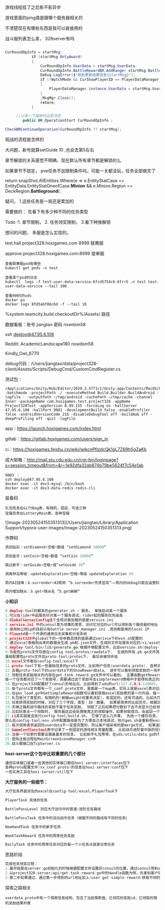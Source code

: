 游戏线程挂了之后影不影异步

游戏里面的ping值是跟哪个服务器相关的

不清楚现在有哪些东西是我可以直接用的

战斗服列表怎么拿， 328server有吗

~~~c#

CurRoundOpInfo = startMsg;
            if (startMsg.OnlyAward)
            {
                CurRoundOpInfo.UserData = startMsg.UserData;
                CurRoundOpInfo.BattleRewardBR.AddRange( startMsg.BattleRewardBR);
                Debug.LogError($"收到更新结算信息{startMsg}");
                if (!WatchMode && CurShowPlayerID == PlayerDataManager.instance.UserData.ID)
                {
                    PlayerDataManager.instance.UserData = startMsg.UserData;
                }
                _MsgMgr.Close();
                return;
            }

     //记录一下最新的运营消息
        public BR_OperationStart CurRoundOpInfo ;

CheckBRContinueOperation(CurRoundOpInfo ?? startMsg);
~~~



观战的流程是怎样的

大问题，新号就算setGuide 10 ,也会去第5左右

章节解锁的关系感觉不明确，现在默认所有章节都是解锁的么

如果章节不锁定， pve任务不加限制条件吗，可能一关都没玩，任务全部做完了

return snapShot.AllEntities.Where(e =>
    e.EntityStatCase == EntityData.EntityStatOneofCase.**Minion** &&
    e.Minion.Region == DeckRegion.**Battleground**).

疑问，  1.这些任务是一局还是累加的

需要做的： 先看下有多少种不同的任务类型



Todo :1. 章节限制， 2. 任务领奖限制， 3.看下种族解锁

想问的问题， 多服是怎么实现的。

test.hall.project328.hoxigames.com 8999 联赛服        

approve.project328.hoxigames.com:8999 提审服    

```
查看联赛服pod有哪些
kubectl get pods -n test

查看某个pod的日志
kubectl  logs -f test-user-data-service-6fcd5754c6-6frr5 -n test test-user-data-service --tail 100

查看9005的uds
docker ps
docker logs 8fd5abf06c6d -f --tail 10
```



%system.teamcity.build.checkoutDir%/Assets/ 路径

数据看板：账号 jiangtao	密码 nswdsm58

ssh [deploy@47.95.6.108](mailto:deploy@47.95.6.108)

Reddit: AcademicLandscape180   nswdsm58

Kindly_Owl_6770

debug代码：/Users/jiangtao/data/project328-client/Assets/Scripts/DebugCmd/CustomCmdRegister.cs

测试包：

~~~
/Applications/Unity/Hub/Editor/2020.3.47f1c1/Unity.app/Contents/MacOS/Unity -batchmode -projectPath ./ -executeMethod Build.Builder.BuildAndroid -logfile - -outputPath ~/tmp/android -cachePath ~/tmp/cache -channel Inner -packageName com.hoxigames.test.project328 -appName Project328Test -appVersion 0.99.155 -forceLog on -hallServer 47.95.6.108 -hallPort 9001 -developmentBuild false -enableProfiler false -androidVersionCode 216 -disableDebugTool off -buildAab off -deepProfiling off -quit -logFile
~~~



app：https://launch.hoxigames.com/index.html

gitlab：https://gitlab.hoxigames.com/users/sign_in

ci：https://hoxigames.feishu.cn/wiki/wikcnPfIzdcQk1qL7Z69hSgZaKb

成大邮箱：http://mail.stu.cdu.edu.cn/cgi-bin/loginpage?s=session_timeout&from=&r=1e92dfa32ab874b79be5624f7c54e1ab

```
9003 ：
ssh deploy@47.95.6.108
docker exec -it dev3-mysql /bin/bash
docker exec -it dev3-data-redis redis-cli
```

装备码

~~~
礼包信息在GiftBag表，有随机，固定，可选三种
宝箱信息在LotteryMain表，各种宝箱
~~~

![image-20230524150351313](/Users/jiangtao/Library/Application Support/typora-user-images/image-20230524150351313.png)

作弊码

```go
添加钻石：setDiamond+空格+数值 “setDiamond 10000”

添加金币：setCoin+空格+数值 “setCoin 10000”

跳过新手：setGuide+空格+值“setGuide 10”

调奥林岛等级：updateExploration+空格+等级 updateExploration 50

局内AI投降：b.surrender+AI昵称 “b.surrender先贤显现”——局内的debug只能在运营阶段使用，战斗阶段使用不生效

局内增加随从：b.get+随从名 “b.get蝌蝌”
```





**小知识**

~~~go
0.deploy-tool的脚本的generater.sh + 服务， 单独启动某一个服务
1.可以在rider中起服务针对某一个服务调试，rider起的服务优先级高
2.GlobalServerConfig这个全局对象加载的就是service.ini
3.service.ini 中的consul意为领事的意思，访问它对应的url可以得到各个服务器的地址
4.使用到公网ip的目前只有battle-server_manager.ini ,其他都是用的local IP
5.Fluentd是一个开源的通用日志采集和分发系统
6.project328中global下的一些参数具体的值是通过serivce下的evn.sh配置的 
7.通过excel表格倒出来的数据会生成.pb和.json文件，生成的文件在服务对应的/ci/asset/card-game-config下
8.deploy-tool/bin/lib/generate.go:根据环境配置文件，比如version.sh(deploy-tool/version.sh和deploy-tool/config/target/version.sh)和evn.sh(deploy-tool/config/env.sh)，配合go中的template方法，生成四套环境(./deploy-tool/config/target下,会拷贝一份到缓存(~/.deploy-tool/dev下))。 比如每个服务都有的service.ini配置文件就来源于这四套环境
9.功能性proto文件存放在config-tool/protos/rawdata下,  生成的所有.pb.go文件其实是在config-tool/gen/golang/project328-server/gen/rawdata，每个服务启动的时候都有一个service.ini文件(从四套环境中拷贝过来，放在服务对应的conf目录下)，里面有一个CardConfig路径的配置，通过它进一步会把所有生成的.pb.go文件弄到服务对应的/gen/rawdata下，以及gen/conf下的gen系列也是这样得到的（直接去project328的server.go看service.InitCardGameConfig()，就是在做这个事情, 还有很重要的一个事情就是将excel生成的.pb文件的数据加入到了xx_conf.pb.go中）；
基础配置性proto文件在proto-tool/protos下， 最后会被同步给
10.excel文件都在config-tool/excel下
11.proto-tool下有一些基础信息的proto文件，比如用户信息(userdata.proto), 各种消息回复(message.proto比如领了奖品后回复)等等，而前边说到的config-tool/protos/rawdata下的proto文件倾向于一些功能性的协议, project328-server/pb下的.proto文件就来自于proto-tool
12.去看proto-tool下的userdata下的ShowRewardData， 逐步可以看到领取奖励的一系列信息，ShowRewardData(这里面可以看到一个userData成员，它表示的是领取奖励之后的用户信息)->Reward(单个奖励,是一个切片成员，表示有多个奖励)->RewardFromInfo(因为什么得到的奖励)
13.领取任务奖励相关的内容在get-task-reward.go文件中可以看到。 主要函数getRewardMsg
每一个任务都对应了一个奖励号，需要通过这个奖励号去simplereward表格中才能得到真正的奖励
14.在project328配置好了consul的地址后，比如得到了uds的url(127.0.0.1:12000)，uds的所有web服务方法的实现都在user-data-service/main.go中可以看到
15.每个proto文件都有一个_conf.proto文件，里面是一个map表，实际上就是excel表对应的每一条信息。
16.在gen_load.go中GetSimpleReward函数可以看到获取excel奖励表的某一行内容，每一行中有一个rewards字段代表奖励，可以是多个，并且其中可以有礼包或者宝箱，需要一直拆解下去，最终得到一个奖品数组
17.礼包是分了类型的，有随机的(根据weight权重来决定)，有固定的，还有可选的，比如大厅任务中的战令任务完成后就能得到礼包(这个是固定的)
18.玩家获得奖励的时候，对应了三个字段，类型｜ID｜数量， 如果是简单的比如货币，根据ID来决定是金币还是钻石，不用单独配置excel表， 而对于礼包和宝箱则需要配置excel(GiftBag,LotteryMain)
19.天梯之路和战令路线的奖励不属于任务奖励， 领取了之后如果把分数扣下去不会显示已经领取，但当你把等级升回去的时候也不可以重复领取,任务对应的playertask表， 天梯之路对应的是explorelevel表
20.比如玩家点一个领取时， 服务器这边会处理做真正的领取操作，如果领取成功，会返回一个通用消息，主要是两部分， 一部分就是结果码(成功与否)，第二部分是ShowRewardData消息，它里面又包含了本次领取的所有东西，以及用户领取完后的一个新的状态(以一个userdata结构新状态信息)， 所以这个通用消息能解决大部分问题。
21.ci其实就是去执行config-tool/build.sh， 它做了这么几件事， 先给一个缓存目录， 去这个缓存目录下把你需要ci的所有git仓库代码都拉取(现在公司是develop分支)到那个缓存目录下， 然后本身把excel表格序列化后， 把这些序列化后的文件同步给所有的git仓库(大厅服务，uds，client等)， 这样就叫集成。
那么在config-tool/env.sh中配置路径是为了方便自己本地调试，执行gen.sh会重新把excel生成序列化文件根据env.sh的配置同步到本地(自己选择同步uds还是大厅服还是client，但这都还只是本地，同步完后并没有push， 而ci是做了push操作的)
22.每次调用请求返回的userdata不一定是完整的，所以客户端采用的是merge方式， 如果返回的userdata包含的有的字段就覆盖之前的，如果没有就继续用之前的。
23.GameConfConstant表中记录了一些固定的游戏相关常量配置， 比如战令进阶豪华版的信息等等。
24.注册一个玩家时需要设置最基本的信息， 比如新手礼包等等，在uds/utils/data.go的findOrCreateUserByAccountID中
25.登陆注册过程在MainScreenSceneManager.cs中
26.战斗服接口在TcpServer.cs
~~~



**hoxi-server这个包中比较重要的几个部分**

~~~go
通信实体接口或者一些其他的实体接口都在hoxi-server/interfaces包下
各种proto配置文件(xx_conf.proto)的信息在hoxi-server/conf包下
一些实用工具在hoxi-server/util包下
~~~



**大厅服务的一些细节：**

~~~go
大厅任务界面涉及的excel在config-tool/excel/PlayerTask下

PlayerTask 具体的任务

BattlePassLevel 对应大厅战令中的普通/进阶任务路线

BattlePassTask 任务中的活动战令任务（根据不同的路线有不同的任务）

NewHandTask 任务中的新手任务

WeekTaskReward 任务中的周常任务奖励

DailyTask 任务中的周常任务对应的每一个小任务点就是日常任务
~~~



思路阶段

~~~go
完成任务领奖过程：
1.最开始是在server.go初始化的时候根据配置文件设置好consul的位置，通过consul得到uds服务的位置，赋值给roject328-server/service/userdataservice/main.go 中的uds对象的url成员
2.以project328-server/api/get-task-reward.go中的Handle函数为例，先拿到客户端的请求，根据用户ID拿到userdata对象，判断一下任务是否完成以及是否已经领取过了
3.第二步如果通过，通过第一步得到的url地址加上/user-get-simple-reward(获取不同的奖励加不同的语句)就能得到需要的http服务，这些所有的http服务都是数据相关的服务(具体的语句与处理函数的映射关系都在user-data-service/main.go中可以看到)，这里对应的是UserGetSimpleReward函数，先拿到任务id，通过任务id去simplereward表中找到对应的奖品，奖品可能有多个，并且单个奖品可能是礼包或者宝箱，需要层层打开，最终会返回一个ShowRewardData对象(它里面用切片的方式包含了所有的奖品信息，以及更新后的用户信息)。
~~~

探索之路相关

~~~
userdata.proto中有一个探索信息结构，包含了当前探索值，已领完的奖励id，已领取的随机奖励结果列表
~~~


